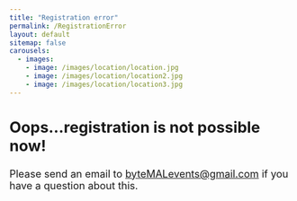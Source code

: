 ```yaml
---
title: "Registration error"
permalink: /RegistrationError
layout: default
sitemap: false
carousels:
  - images: 
    - image: /images/location/location.jpg
    - image: /images/location/location2.jpg
    - image: /images/location/location3.jpg
---
```


  <div class="col-sm-12 px-3">
	  <div class="jumbotron p-5" style="text-align:left; font-size:18px">
		  <h2><b>Oops...registration is not possible now!</b></h2>
		  <p> Please send an email to <a href = "mailto:byteMALevents@gmail.com">byteMALevents@gmail.com</a> if you have a question about this.
	          </p>
	  </div>
	  
